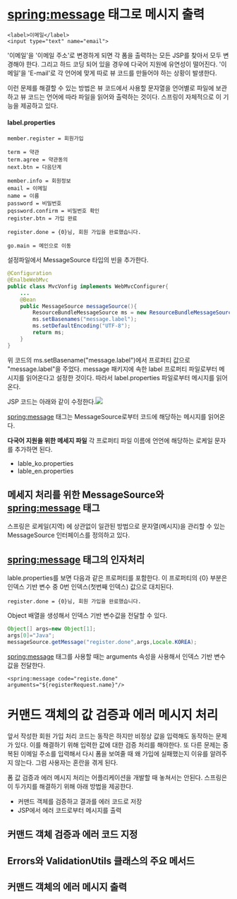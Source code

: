 # <spring:message> 태그로 메시지 출력
```
<label>이메일</label>
<input type="text" name="email">
```
'이메일'을 '이메일 주소'로 변경하게 되면 각 폼을 출력하는 모든 JSP를 찾아서 모두 변경해야 한다. 그리고 하드 코딩 되어 있을 경우에 다국어 지원에 유연성이 떨어진다. '이메일'을 'E-mail'로 각 언어에 맞게 따로 뷰 코드를 만들어야 하는 상황이 발생한다.

이런 문제를 해결할 수 있는 방법은 뷰 코드에서 사용할 문자열을 언어별로 파일에 보관하고 뷰 코드는 언어에 따라 파일을 읽어와 출력하는 것이다. 스프링이 자체적으로 이 기능을 제공하고 있다. 

#### label.properties
```
member.register = 회원가입

term = 약관
term.agree = 약관동의
next.btn = 다음단계

member.info = 회원정보
email = 이메일
name = 이름
password = 비밀번호
pqssword.confirm = 비밀번호 확인
register.btn = 가입 완료

register.done = {0}님, 회원 가입을 완료했습니다. 

go.main = 메인으로 이동
```
설정파일에서 MessageSource 타입의 빈을 추가한다.
```java
@Configuration
@EnalbeWebMvc
public class MvcVonfig implements WebMvcConfigurer{
	...
    @Bean
    public MessageSource messageSource(){
    	ResourceBundleMessageSource ms = new ResourceBundleMessageSource();
        ms.setBasenames("message.label");
        ms.setDefaultEncoding("UTF-8");
        return ms;
    }
}
```
위 코드의 ms.setBasename("message.label")에서 프로퍼티 값으로 "message.label"을 주었다. message 패키지에 속한 label 프로퍼티 파일로부터 메시지를 읽어온다고 설정한 것이다. 따라서 label.properties 파일로부터 메시지를 읽어온다. 

JSP 코드는 아래와 같이 수정한다.![](https://velog.velcdn.com/images/yh_lee/post/207e5634-4d27-43ae-a352-946a847814fa/image.png)

<spring:message> 태그는 MessageSource로부터 코드에 해당하는 메시지를 읽어온다. 

**다국어 지원을 위한 메세지 파일**
각 프로퍼티 파일 이름에 언언에 해당하는 로케일 문자를 추가하면 된다. 
- lable_ko.properties
- lable_en.properties

## 메세지 처리를 위한 MessageSource와 <spring:message> 태그
스프링은 로케일(지역) 에 상관없이 일관된 방법으로 문자열(메시지)을 관리할 수 있는 MessageSource 인터페이스를 정의하고 있다. 
## <spring:message> 태그의 인자처리
lable.properties를 보면 다음과 같은 프로퍼티를 포함한다. 이 프로퍼티의 {0} 부분은 인덱스 기반 변수 중 0번 인덱스(첫번째 인덱스) 값으로 대치된다.
```
register.done = {0}님, 회원 가입을 완료했습니다. 
```
Object 배열을 생성해서 인덱스 기반 변수값을 전달할 수 있다. 
 
```java
Object[] args=new Object[1];
args[0]="Java";
messageSource.getMessage("register.done",args,Locale.KOREA);
```
<spring:message> 태그를 사용할 때는 arguments 속성을 사용해서 인덱스 기반 변수값을 전달한다. 
```
<spring:message code="registe.done" arguments="${registerRequest.name}"/>
```

# 커맨드 객체의 값 검증과 에러 메시지 처리
앞서 작성한 회원 가입 처리 코드는 동작은 하지만 비정상 값을 입력해도 동작하는 문제가 있다. 이를 해결하기 위해 입력한 값에 대한 검증 처리를 해야한다. 또 다른 문제는 중복된 이메일 주소를 입력해서 다시 폼을 보여줄 때 왜 가입에 실패했는지 이유를 알려주지 않는다. 그럼 사용자는 혼란을 겪게 된다.

폼 값 검증과 에러 메시지 처리는 어플리케이션을 개발할 때 놓쳐서는 안된다. 스프링은 이 두가지를 해결하기 위해 아래 방법을 제공한다.

- 커맨드 객체를 검증하고 결과를 에러 코드로 저장
- JSP에서 에러 코드로부터 메시지를 출력

## 커맨드 객체 검증과 에러 코드 지정

## Errors와 ValidationUtils 클래스의 주요 메서드

## 커맨드 객체의 에러 메시지 출력